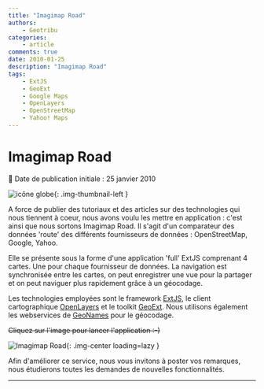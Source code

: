 ```yaml
---
title: "Imagimap Road"
authors:
    - Geotribu
categories:
    - article
comments: true
date: 2010-01-25
description: "Imagimap Road"
tags:
    - ExtJS
    - GeoExt
    - Google Maps
    - OpenLayers
    - OpenStreetMap
    - Yahoo! Maps
---
```


# Imagimap Road

:calendar: Date de publication initiale : 25 janvier 2010

![icône globe](https://cdn.geotribu.fr/img/internal/icons-rdp-news/world.png "icône globe"){: .img-thumbnail-left }

A force de publier des tutoriaux et des articles sur des technologies qui nous tiennent à coeur, nous avons voulu les mettre en application : c'est ainsi que nous sortons Imagimap Road. Il s'agit d'un comparateur des données 'route' des différents fournisseurs de données : OpenStreetMap, Google, Yahoo.

Elle se présente sous la forme d'une application 'full' ExtJS comprenant 4 cartes. Une pour chaque fournisseur de données. La navigation est synchronisée entre les cartes, on peut enregistrer une vue pour la partager et on peut naviguer plus rapidement grâce à un géocodage.

Les technologies employées sont le framework [ExtJS](http://www.extjs.com/), le client cartographique [OpenLayers](https://openlayers.org/) et le toolkit [GeoExt](http://www.geoext.org/). Nous utilisons également les webservices de [GeoNames](http://www.geonames.org/) pour le géocodage.

~~Cliquez sur l'image pour lancer l'application :-)~~

![Imagimap Road](https://cdn.geotribu.fr/img/articles-blog-rdp/articles/2010/imagimap_road.png "Imagimap Road"){: .img-center loading=lazy }

Afin d'améliorer ce service, nous vous invitons à poster vos remarques, nous étudierons toutes les demandes de nouvelles fonctionnalités.

----

<!-- geotribu:authors-block -->
